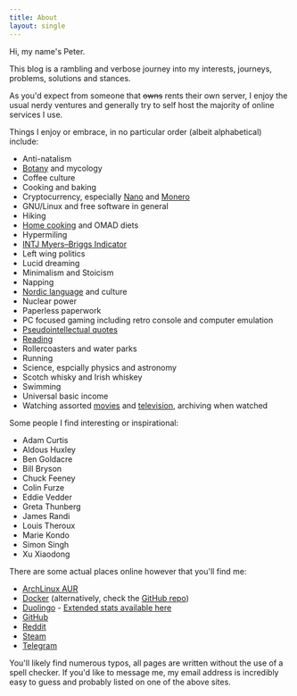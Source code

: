 ```yaml
---
title: About
layout: single
---
```


Hi, my name's Peter.

This blog is a rambling and verbose journey into my interests, journeys, problems, solutions and stances.

As you'd expect from someone that ~~owns~~ rents their own server, I enjoy the usual nerdy ventures and generally try to self host the majority of online services I use.

Things I enjoy or embrace, in no particular order (albeit alphabetical) include:
* Anti-natalism
* [Botany](/plants) and mycology
* Coffee culture
* Cooking and baking
* Cryptocurrency, especially [Nano](https://nano.org/) and [Monero](https://www.getmonero.org/)
* GNU/Linux and free software in general
* Hiking
* [Home cooking](/recipes/) and OMAD diets
* Hypermiling
* [INTJ Myers–Briggs Indicator](https://www.16personalities.com/profiles/ef5f8da14ed9e)
* Left wing politics
* Lucid dreaming
* Minimalism and Stoicism
* Napping
* [Nordic language](/languages/) and culture
* Nuclear power
* Paperless paperwork
* PC focused gaming including retro console and computer emulation
* [Pseudointellectual quotes](/quotes/)
* [Reading](/reading-list/)
* Rollercoasters and water parks
* Running
* Science, espcially physics and astronomy
* Scotch whisky and Irish whiskey
* Swimming
* Universal basic income
* Watching assorted [movies](/archived-movies/) and [television](/archived-television/), archiving when watched

Some people I find interesting or inspirational:
* Adam Curtis
* Aldous Huxley
* Ben Goldacre
* Bill Bryson
* Chuck Feeney
* Colin Furze
* Eddie Vedder
* Greta Thunberg
* James Randi
* Louis Theroux
* Marie Kondo
* Simon Singh
* Xu Xiaodong

There are some actual places online however that you'll find me:
* [ArchLinux AUR](https://aur.archlinux.org/packages/?K=midvalley&SeB=m)
* [Docker](https://hub.docker.com/u/wervv/) (alternatively, check the [GitHub repo](https://github.com/breadcat/Dockerfiles))
* [Duolingo](https://www.duolingo.com/unholybanquet) - [Extended stats available here](https://duome.eu/unholybanquet)
* [GitHub](https://github.com/breadcat)
* [Reddit](https://www.reddit.com/user/risky-scribble/)
* [Steam](https://steamcommunity.com/id/minskwhisker)
* [Telegram](http://telegram.me/carrion_regardless)

You'll likely find numerous typos, all pages are written without the use of a spell checker.
If you'd like to message me, my email address is incredibly easy to guess and probably listed on one of the above sites.
